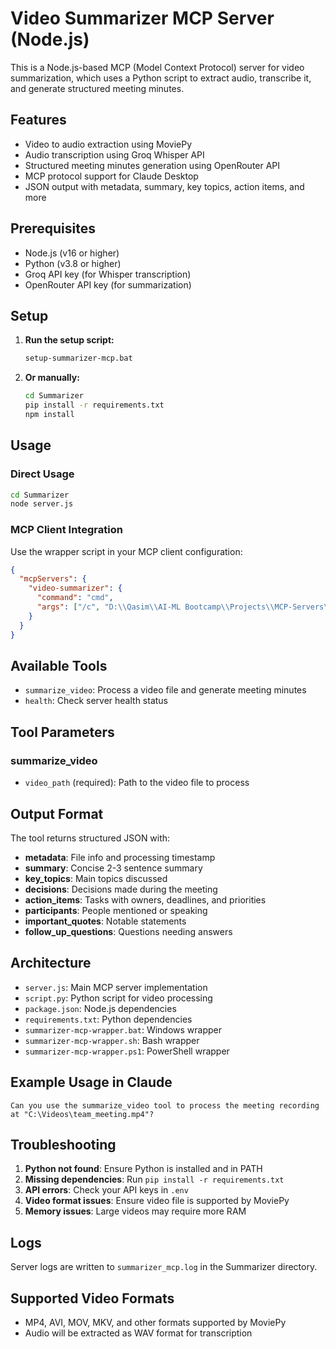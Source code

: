 # Video Summarizer MCP Server (Node.js)

This is a Node.js-based MCP (Model Context Protocol) server for video summarization, which uses a Python script to extract audio, transcribe it, and generate structured meeting minutes.

## Features

- Video to audio extraction using MoviePy
- Audio transcription using Groq Whisper API
- Structured meeting minutes generation using OpenRouter API
- MCP protocol support for Claude Desktop
- JSON output with metadata, summary, key topics, action items, and more

## Prerequisites

- Node.js (v16 or higher)
- Python (v3.8 or higher)
- Groq API key (for Whisper transcription)
- OpenRouter API key (for summarization)

## Setup

1. **Run the setup script:**
   ```bash
   setup-summarizer-mcp.bat
   ```

2. **Or manually:**
   ```bash
   cd Summarizer
   pip install -r requirements.txt
   npm install
   ```


## Usage

### Direct Usage
```bash
cd Summarizer
node server.js
```

### MCP Client Integration
Use the wrapper script in your MCP client configuration:

```json
{
  "mcpServers": {
    "video-summarizer": {
      "command": "cmd",
      "args": ["/c", "D:\\Qasim\\AI-ML Bootcamp\\Projects\\MCP-Servers\\summarizer-mcp-wrapper.bat"]
    }
  }
}
```

## Available Tools

- `summarize_video`: Process a video file and generate meeting minutes
- `health`: Check server health status

## Tool Parameters

### summarize_video
- `video_path` (required): Path to the video file to process

## Output Format

The tool returns structured JSON with:
- **metadata**: File info and processing timestamp
- **summary**: Concise 2-3 sentence summary
- **key_topics**: Main topics discussed
- **decisions**: Decisions made during the meeting
- **action_items**: Tasks with owners, deadlines, and priorities
- **participants**: People mentioned or speaking
- **important_quotes**: Notable statements
- **follow_up_questions**: Questions needing answers

## Architecture

- `server.js`: Main MCP server implementation
- `script.py`: Python script for video processing
- `package.json`: Node.js dependencies
- `requirements.txt`: Python dependencies
- `summarizer-mcp-wrapper.bat`: Windows wrapper
- `summarizer-mcp-wrapper.sh`: Bash wrapper
- `summarizer-mcp-wrapper.ps1`: PowerShell wrapper

## Example Usage in Claude

```
Can you use the summarize_video tool to process the meeting recording at "C:\Videos\team_meeting.mp4"?
```

## Troubleshooting

1. **Python not found**: Ensure Python is installed and in PATH
2. **Missing dependencies**: Run `pip install -r requirements.txt`
3. **API errors**: Check your API keys in `.env`
4. **Video format issues**: Ensure video file is supported by MoviePy
5. **Memory issues**: Large videos may require more RAM

## Logs

Server logs are written to `summarizer_mcp.log` in the Summarizer directory.

## Supported Video Formats

- MP4, AVI, MOV, MKV, and other formats supported by MoviePy
- Audio will be extracted as WAV format for transcription
